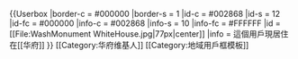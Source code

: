 {{Userbox
  |border-c = #000000
  |border-s = 1
  |id-c     = #002868
  |id-s     = 12
  |id-fc    = #000000
  |info-c   = #002868
  |info-s   = 10
  |info-fc  = #FFFFFF
  |id       = [[File:WashMonument WhiteHouse.jpg|77px|center]]
  |info     = 這個用戶現居住在[[华府]]
}}
<includeonly>[[Category:华府维基人]]</includeonly>
<noinclude>[[Category:地域用戶框模板]]</noinclude>